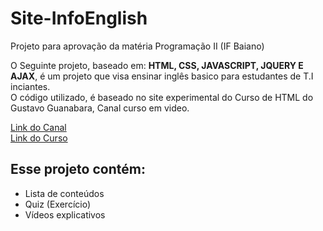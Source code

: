 # Site-InfoEnglish
Projeto para aprovação da matéria Programação II (IF Baiano)

O Seguinte projeto, baseado em: **HTML, CSS, JAVASCRIPT, JQUERY E AJAX**, é um projeto que visa ensinar inglês basico para estudantes de T.I inciantes. <br/>
O código utilizado, é baseado no site experimental do Curso de HTML do Gustavo Guanabara, Canal curso em video.

[Link do Canal](https://www.youtube.com/c/CursoemV%C3%ADdeo)<br/>
[Link do Curso](https://www.youtube.com/playlist?list=PLHz_AreHm4dlAnJ_jJtV29RFxnPHDuk9o)

## Esse projeto contém: 
 - Lista de conteúdos
 - Quiz (Exercício)
 - Vídeos explicativos
